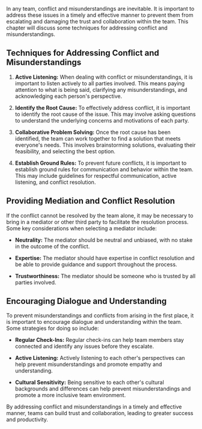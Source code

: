 
In any team, conflict and misunderstandings are inevitable. It is important to address these issues in a timely and effective manner to prevent them from escalating and damaging the trust and collaboration within the team. This chapter will discuss some techniques for addressing conflict and misunderstandings.

Techniques for Addressing Conflict and Misunderstandings
--------------------------------------------------------

1. **Active Listening:** When dealing with conflict or misunderstandings, it is important to listen actively to all parties involved. This means paying attention to what is being said, clarifying any misunderstandings, and acknowledging each person's perspective.

2. **Identify the Root Cause:** To effectively address conflict, it is important to identify the root cause of the issue. This may involve asking questions to understand the underlying concerns and motivations of each party.

3. **Collaborative Problem Solving:** Once the root cause has been identified, the team can work together to find a solution that meets everyone's needs. This involves brainstorming solutions, evaluating their feasibility, and selecting the best option.

4. **Establish Ground Rules:** To prevent future conflicts, it is important to establish ground rules for communication and behavior within the team. This may include guidelines for respectful communication, active listening, and conflict resolution.

Providing Mediation and Conflict Resolution
-------------------------------------------

If the conflict cannot be resolved by the team alone, it may be necessary to bring in a mediator or other third party to facilitate the resolution process. Some key considerations when selecting a mediator include:

* **Neutrality:** The mediator should be neutral and unbiased, with no stake in the outcome of the conflict.

* **Expertise:** The mediator should have expertise in conflict resolution and be able to provide guidance and support throughout the process.

* **Trustworthiness:** The mediator should be someone who is trusted by all parties involved.

Encouraging Dialogue and Understanding
--------------------------------------

To prevent misunderstandings and conflicts from arising in the first place, it is important to encourage dialogue and understanding within the team. Some strategies for doing so include:

* **Regular Check-Ins:** Regular check-ins can help team members stay connected and identify any issues before they escalate.

* **Active Listening:** Actively listening to each other's perspectives can help prevent misunderstandings and promote empathy and understanding.

* **Cultural Sensitivity:** Being sensitive to each other's cultural backgrounds and differences can help prevent misunderstandings and promote a more inclusive team environment.

By addressing conflict and misunderstandings in a timely and effective manner, teams can build trust and collaboration, leading to greater success and productivity.
